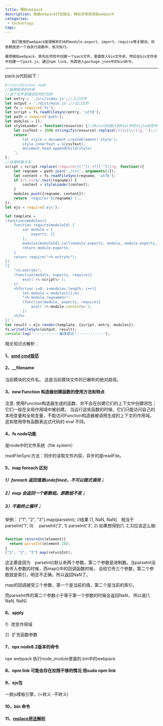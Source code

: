 ```yaml
---
title: 模拟webpack
description: 根据webpack打包输出，模拟非常简易版webpack
categories:
 - technology
tags:
---
```


       我们常用的webpack能够解析ES6的module.export、import、require等关键词，将依赖放进一个自执行函数中，依次执行。

    要想模拟webpack，首先在项目中创建一个pack文件，里面放入bin文件夹，然后在bin文件夹中创建一个pack.js，通过npm link，将其链入package.json中的bin命令。

-----------------------------------------

pack.js代码如下：

```javascript
#!/usr/bin/env node
//解释程序的作用
//这个文件是描述如何打包的
let entry = './src/index.js';//入口文件
let output = './dist/main.js';//出口文件
let fs = require('fs');
let script = fs.readFileSync(entry, 'utf8');
let path = require('path');
let modules = [];
let styleLoader = function(resource) {//将css代码插入到html中的style标签中
    let cssText = JSON.stringify(resource).replace(/(\\n|\\r)/g,'');//？？？为啥我的要写成这样
    return `
        let style = document.createElement('style');
        style.innerText = ${cssText};
        document.head.appendChild(style)
    `;
};
//处理依赖关系
script = script.replace(/require\(['"](.+?)['"]\)/g, function(){
    let reqname = path.join('./src', arguments[1]);
    let content = fs.readFileSync(reqname, 'utf8');
    if (/\.css$/.test(reqname)) {
        content = styleLoader(content);
    }
    modules.push({reqname, content});
    return `require('${reqname}')`;
});
let ejs = require('ejs');

let template = `
(function(modules){
    function require(moduleId) {
        var module = {
            exports: {}
        };
        modules[moduleId].call(module.exports, module, module.exports, require);
        return module.exports;
    }
    return require("<%-entry%>");
})
({
    "<%-entry%>":
    (function(module, exports, require){
        eval(`<%-script%>`);
    })
    <%for(var i=0; i<modules.length; i++){
        let module = modules[i];%>,
        "<%-module.reqname%>":
        (function(module, exports, require){
            eval(`<%-module.content%>`);
        })
    <%}%>
})`;
let result = ejs.render(template, {script, entry, modules});
fs.writeFileSync(output, result);
console.log('------------编译成功！------------');
```

相关知识点解析：

#### 1、[amd cmd规范](https://www.cnblogs.com/chenguangliang/p/5856701.html)

#### 2、__filename

当前模块的文件名。 这是当前模块文件的已解析的绝对路径。

#### 3、new Function 构造器创建函数的使用方法和特点

注意: 使用Function构造器生成的函数，并不会在创建它们的上下文中创建闭包；它们一般在全局作用域中被创建。
当运行这些函数的时候，它们只能访问自己的本地变量和全局变量，不能访问Function构造器被调用生成的上下文的作用域。
这和使用带有函数表达式代码的 eval 不同。

#### 4、fs node功能

是node中的文件系统（file system）

readFileSync方法：同步的读取文件内容，异步的是readFile。

#### 5、map foreach 区别

##### 1）foreach 返回值是undefined，不可以链式调用；

##### 2）map 会返回一个新数组。原数组不变；

##### 3）不能终止循环；


举例：
["1", "2", "3"].map(parseInt);  //结果  [1, NaN, NaN]　相当于　parseInt('1', 0) 　parseInt('2', 1)  parseInt('3', 2)
如果想得到[1, 2,3]应该这么做:

```javascript

function returnInt(element){
  return parseInt(element,10);
}
["1", "2", "3"].map(returnInt);　　
```

这主要是因为　parseInt()默认有两个参数，第二个参数是进制数。当parseInt没有传入参数的时候，而map()中的回调函数时候，
会给它传三个参数，第二个参数就是索引，明显不正确，所以返回NaN了。

map的回调接受三个参数，第一个是当前的值，第二个是当前的索引，

而parseInt传的第二个参数小于等于第一个参数的时候会返回NaN， 所以是[1, NaN, NaN]

#### 6、apply

1）改变作用域

2）扩充函数参数

#### 7、npx node8.2版本的命令

npx webpack 执行node_module里面的.bin中的webpack

#### 8、npm link 可能会存在权限不够的情况 用sudo npm link

#### 9、ejs包

一款js模板引擎，(=转义 -不转义)

#### 10、bin 命令

#### 11、[replace用法解析](https://www.jianshu.com/p/31bebd90fd1d)